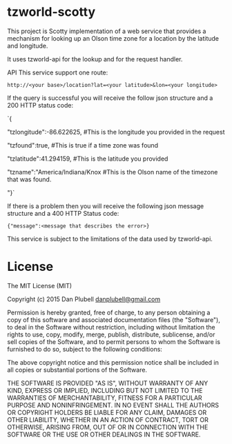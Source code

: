 # tzworld-scotty
This project is Scotty implementation of a web service that provides a mechanism for looking up an Olson time zone for a location by the latitude and longitude.

It uses tzworld-api for the lookup and for the request handler.

API
This service support one route:

`http://<your base>/location?lat=<your latitude>&lon=<your longitude> `

If the query is successful you will receive the follow json structure and a 200 HTTP status code:

`{

"tzlongitude":-86.622625, #This is the longitude you provided in the request

"tzfound":true, #This is true if a time zone was found

"tzlatitude":41.294159, #This is the latitude you provided

"tzname":"America/Indiana/Knox #This is the Olson name of the timezone that was found. 

"}`

If there is a problem then you will receive the following json message structure and a 400 HTTP Status code:

`{"message":<message that describes the error>}`

This service is subject to the limitations of the data used by tzworld-api.

# License
The MIT License (MIT)

Copyright (c) 2015 Dan Plubell <danplubell@gmail.com>

Permission is hereby granted, free of charge, to any person obtaining a copy
of this software and associated documentation files (the "Software"), to deal
in the Software without restriction, including without limitation the rights
to use, copy, modify, merge, publish, distribute, sublicense, and/or sell
copies of the Software, and to permit persons to whom the Software is
furnished to do so, subject to the following conditions:

The above copyright notice and this permission notice shall be included in
all copies or substantial portions of the Software.

THE SOFTWARE IS PROVIDED "AS IS", WITHOUT WARRANTY OF ANY KIND, EXPRESS OR
IMPLIED, INCLUDING BUT NOT LIMITED TO THE WARRANTIES OF MERCHANTABILITY,
FITNESS FOR A PARTICULAR PURPOSE AND NONINFRINGEMENT. IN NO EVENT SHALL THE
AUTHORS OR COPYRIGHT HOLDERS BE LIABLE FOR ANY CLAIM, DAMAGES OR OTHER
LIABILITY, WHETHER IN AN ACTION OF CONTRACT, TORT OR OTHERWISE, ARISING FROM,
OUT OF OR IN CONNECTION WITH THE SOFTWARE OR THE USE OR OTHER DEALINGS IN
THE SOFTWARE.

